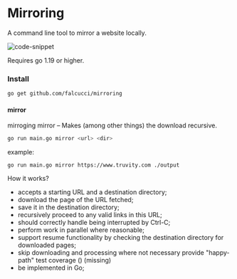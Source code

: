 # Mirroring

A command line tool to mirror a website locally.

![code-snippet](https://user-images.githubusercontent.com/33763843/234628553-00f0456b-8fd8-422c-96bd-654306a1175a.png)


Requires go 1.19 or higher.

### Install

```bash
go get github.com/falcucci/mirroring
```

#### mirror

mirroging mirror – Makes (among other things) the download recursive.

```bash
go run main.go mirror <url> <dir>
```

example:

```
go run main.go mirror https://www.truvity.com ./output
```

How it works?

- accepts a starting URL and a destination directory;
- download the page of the URL fetched;
- save it in the destination directory;
- recursively proceed to any valid links in this URL;
- should correctly handle being interrupted by Ctrl-C;
- perform work in parallel where reasonable;
- support resume functionality by checking the destination directory for downloaded pages;
- skip downloading and processing where not necessary
 provide "happy-path" test coverage () (missing)
- be implemented in Go;

